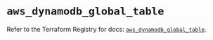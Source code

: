 # `aws_dynamodb_global_table`

Refer to the Terraform Registry for docs: [`aws_dynamodb_global_table`](https://registry.terraform.io/providers/hashicorp/aws/3.76.1/docs/resources/dynamodb_global_table).

